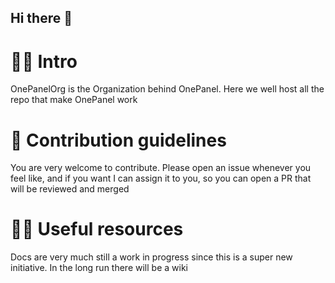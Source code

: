 ## Hi there 👋

# 🙋‍♀️ Intro

OnePanelOrg is the Organization behind OnePanel. Here we well host all the repo that make OnePanel work

# 🌈 Contribution guidelines

You are very welcome to contribute. Please open an issue whenever you feel like, and if you want I can assign it to you, so you can open a PR that will be reviewed and merged

# 👩‍💻 Useful resources

Docs are very much still a work in progress since this is a super new initiative. In the long run there will be a wiki

